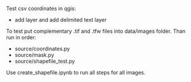 Test csv coordinates in qgis:
- add layer and add delimited text layer

To test put complementary .tif and .tfw files into data/images folder. Than run in order:
- source/coordinates.py
- source/mask.py
- source/shapefile_test.py

Use create_shapefile.ipynb to run all steps for all images.
